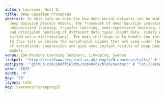 ```yaml
---
author: Lawrence, Neil D.
title: Deep Gaussian Processes
abstract: In this talk we describe how deep neural networks can be modified to produce
  deep Gaussian process models. The framework of deep Gaussian processes allow for
  unsupervised learning, transfer learning, semi-supervised learning, multi-task learning
  and principled handling of different data types (count data, binary data, heavy
  tailed noise distributions). The main challenge is to handle the intractabilities.
  In this talk we review the variational bounds that are used under the framework
  of variational compression and give some initial results of deep Gaussian process
  models.
venue: IDA Machine Learning Seminars, Linkoping, Sweden
linkpdf: '"http://staffwww.dcs.shef.ac.uk/people/N.Lawrence/talks/" # "deepgp_linkoping15.pdf"'
optipynb: '"github.com/SheffieldML/notebook/blob/master/" # "lab_classes/gprs/Low%20Rank%20Gaussian%20Processes.ipynb"'
year: '2015'
month: '4'
day: '29'
layout: talk
key: Lawrence:linkoping15
---
```

